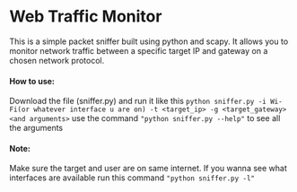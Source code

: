 # Web Traffic Monitor

This is a simple packet sniffer built using python and scapy.
It allows you to monitor network traffic between a specific target IP and gateway on a chosen network protocol.


#### How to use:
  Download the file (sniffer.py)
  and run it like this 
    ```python sniffer.py -i Wi-Fi(or whatever interface u are on) -t <target_ip> -g <target_gateway> <and arguments>```
    use the command ``"python sniffer.py --help"`` to see all the arguments 


#### Note:
  Make sure the target and user are on same internet.
  If you wanna see what interfaces are available run this command
  ```"python sniffer.py -l"```
